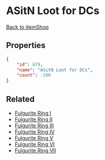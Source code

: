 # ASitN Loot for DCs

<no description available>

[Back to itemShop](../item-shops.md)

## Properties

```json
{
    "id": 679,
    "name": "ASitN Loot for DCs",
    "count": -100
}
```

## Related

- [Fulgurite Ring I](../items/19917-fulgurite-ring-i.md)
- [Fulgurite Ring II](../items/19918-fulgurite-ring-ii.md)
- [Fulgurite Ring III](../items/19919-fulgurite-ring-iii.md)
- [Fulgurite Ring IV](../items/19920-fulgurite-ring-iv.md)
- [Fulgurite Ring V](../items/19921-fulgurite-ring-v.md)
- [Fulgurite Ring VI](../items/19922-fulgurite-ring-vi.md)
- [Fulgurite Ring VII](../items/19923-fulgurite-ring-vii.md)

